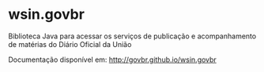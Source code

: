 # wsin.govbr
Biblioteca Java para acessar os serviços de publicação e acompanhamento de matérias do Diário Oficial da União

Documentação disponível em:
http://govbr.github.io/wsin.govbr
